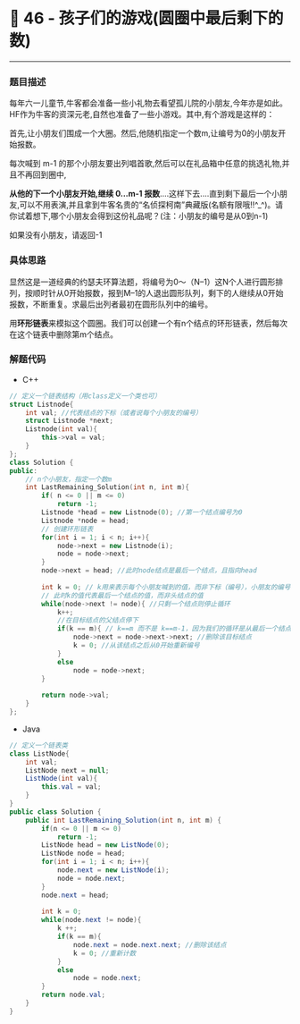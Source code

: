 # 🎩 46 - 孩子们的游戏(圆圈中最后剩下的数)

---

### 题目描述

每年六一儿童节,牛客都会准备一些小礼物去看望孤儿院的小朋友,今年亦是如此。HF作为牛客的资深元老,自然也准备了一些小游戏。其中,有个游戏是这样的：

首先,让小朋友们围成一个大圈。然后,他随机指定一个数m,让编号为0的小朋友开始报数。

每次喊到 m-1 的那个小朋友要出列唱首歌,然后可以在礼品箱中任意的挑选礼物,并且不再回到圈中,

**从他的下一个小朋友开始,继续 0...m-1 报数**....这样下去....直到剩下最后一个小朋友,可以不用表演,并且拿到牛客名贵的“名侦探柯南”典藏版(名额有限哦!!^_^)。请你试着想下,哪个小朋友会得到这份礼品呢？(注：小朋友的编号是从0到n-1)

如果没有小朋友，请返回-1

### 具体思路

显然这是一道经典的约瑟夫环算法题，将编号为0～（N–1）这N个人进行圆形排列，按顺时针从0开始报数，报到M–1的人退出圆形队列，剩下的人继续从0开始报数，不断重复。求最后出列者最初在圆形队列中的编号。

用**环形链表**来模拟这个圆圈。我们可以创建一个有n个结点的环形链表，然后每次在这个链表中删除第m个结点。

### 解题代码

- C++

```cpp
// 定义一个链表结构（用class定义一个类也可）
struct Listnode{
    int val; //代表结点的下标（或者说每个小朋友的编号）
    struct Listnode *next;
    Listnode(int val){
        this->val = val; 
    }
};
class Solution {
public:
    // n个小朋友，指定一个数m
    int LastRemaining_Solution(int n, int m){
        if( n <= 0 || m <= 0)
            return -1;
        Listnode *head = new Listnode(0); //第一个结点编号为0
        Listnode *node = head;
        // 创建环形链表
        for(int i = 1; i < n; i++){
            node->next = new Listnode(i);
            node = node->next;
        }
        node->next = head; //此时node结点是最后一个结点，且指向head
        
        int k = 0; // k用来表示每个小朋友喊到的值，而非下标（编号），小朋友的编号不变，喊到的值一直在变
        // 此时k的值代表最后一个结点的值，而非头结点的值
        while(node->next != node){ //只剩一个结点则停止循环
            k++;
            //在目标结点的父结点停下
            if(k == m){ // k==m 而不是 k==m-1，因为我们的循环是从最后一个结点开始的，而非头结点
                node->next = node->next->next; //删除该目标结点
                k = 0; //从该结点之后从0开始重新编号
            }
            else
                node = node->next;
        }
        
        return node->val;
    }
};
```

- Java

```java
// 定义一个链表类
class ListNode{
    int val; 
    ListNode next = null;
    ListNode(int val){
        this.val = val;
    }
}
public class Solution {
    public int LastRemaining_Solution(int n, int m) {
        if(n <= 0 || m <= 0)
            return -1;
        ListNode head = new ListNode(0);
        ListNode node = head;
        for(int i = 1; i < n; i++){
            node.next = new ListNode(i);
            node = node.next;
        }
        node.next = head;
        
        int k = 0;
        while(node.next != node){
            k ++;
            if(k == m){
                node.next = node.next.next; //删除该结点
                k = 0; //重新计数
            }
            else
                node = node.next;
        }
        return node.val;
    }
}
```

